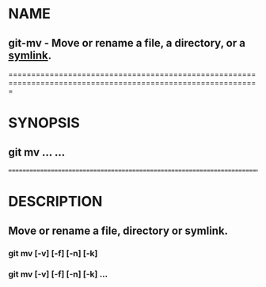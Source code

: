 # **NAME**

## git-mv - Move or rename a file, a directory, or a [symlink](http://en.wikipedia.org/wiki/Symbolic_link).
=============================================================================================================

# SYNOPSIS

## git mv <options>… <args>…
	========================================================================================================

# DESCRIPTION

## Move or rename a file, directory or symlink.

### git mv [-v] [-f] [-n] [-k] <source> <destination>

### git mv [-v] [-f] [-n] [-k] <source> ... <destination directory>
